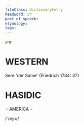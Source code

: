 ```yaml
---
fileClass: DictionaryEntry
headword: זרע
part_of_speech: 
etymology: 
tags: 
---
```

זרע

WESTERN
========

Sere 'der Same' {Friedrich 1784: 37}

HASIDIC
=======
= AMERICA = 

/ˈzejrə/